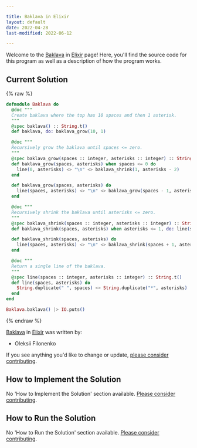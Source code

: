 ```yaml
---

title: Baklava in Elixir
layout: default
date: 2022-04-28
last-modified: 2022-06-12

---
```


Welcome to the [Baklava](https://sampleprograms.io/projects/baklava) in [Elixir](https://sampleprograms.io/languages/elixir) page! Here, you'll find the source code for this program as well as a description of how the program works.

## Current Solution

{% raw %}

```elixir
defmodule Baklava do
  @doc """
  Create baklava where the top has 10 spaces and then 1 asterisk.
  """
  @spec baklava() :: String.t()
  def baklava, do: baklava_grow(10, 1)

  @doc """
  Recursively grow the baklava until spaces <= zero.
  """
  @spec baklava_grow(spaces :: integer, asterisks :: integer) :: String.t()
  def baklava_grow(spaces, asterisks) when spaces <= 0 do
    line(0, asterisks) <> "\n" <> baklava_shrink(1, asterisks - 2)
  end

  def baklava_grow(spaces, asterisks) do
    line(spaces, asterisks) <> "\n" <> baklava_grow(spaces - 1, asterisks + 2)
  end

  @doc """
  Recursively shrink the baklava until asterisks <= zero.
  """
  @spec baklava_shrink(spaces :: integer, asterisks :: integer) :: String.t()
  def baklava_shrink(spaces, asterisks) when asterisks <= 1, do: line(spaces, 1)

  def baklava_shrink(spaces, asterisks) do
    line(spaces, asterisks) <> "\n" <> baklava_shrink(spaces + 1, asterisks - 2)
  end

  @doc """
  Return a single line of the baklava.
  """
  @spec line(spaces :: integer, asterisks :: integer) :: String.t()
  def line(spaces, asterisks) do
    String.duplicate(" ", spaces) <> String.duplicate("*", asterisks)
  end
end

Baklava.baklava() |> IO.puts()
```

{% endraw %}

[Baklava](https://sampleprograms.io/projects/baklava) in [Elixir](https://sampleprograms.io/languages/elixir) was written by:

- Oleksii Filonenko

If you see anything you'd like to change or update, [please consider contributing](https://github.com/TheRenegadeCoder/sample-programs).

## How to Implement the Solution

No 'How to Implement the Solution' section available. [Please consider contributing](https://github.com/TheRenegadeCoder/sample-programs-website).

## How to Run the Solution

No 'How to Run the Solution' section available. [Please consider contributing](https://github.com/TheRenegadeCoder/sample-programs-website).